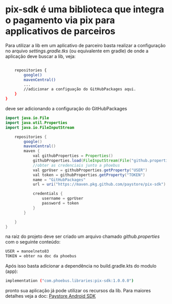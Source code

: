 # pix-sdk é uma biblioteca que integra o pagamento via pix para applicativos de parceiros

Para utilizar a lib em um aplicativo de parceiro basta realizar a configuração no arquivo *settings.gradle.tks* (ou equivalente em gradle) de onde a aplicação deve buscar a lib, veja:

```bash

    repositories {
        google()
        mavenCentral()
        ...
        //adicionar a configuação do GitHubPackages aqui.    
    }
}
```

deve ser adicionando a configuração do GitHubPackages

```java
import java.io.File
import java.util.Properties
import java.io.FileInputStream

    repositories {
        google()
        mavenCentral()
        maven {
            val githubProperties = Properties()
            githubProperties.load(FileInputStream(File("github.properties")))
            //obter as credenciais junto a phoebus
            val gprUser = githubProperties.getProperty("USER") 
            val token = githubProperties.getProperty("TOKEN")
            name = "GitHubPackages"
            url = uri("https://maven.pkg.github.com/paystore/pix-sdk")

            credentials {
                username = gprUser
                password = token
            }
        }

    }
}
```

na raiz do projeto deve ser criado um arquivo chamado *github.properties* com o seguinte conteúdo:

```bash
USER = manoelneto83
TOKEN = obter na doc da phoebus
```
Após isso basta adicionar a dependência no build.gradle.kts do modulo (app):

```bash
implementation ("com.phoebus.libraries:pix-sdk:1.0.0.0")
```

pronto sua aplicação já pode utilizar os recursos da lib. Para maiores detalhes veja a doc: [Paystore Android SDK](http://177.69.97.18:6655/ "")
